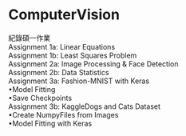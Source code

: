 # ComputerVision  
紀錄碩一作業  
Assignment 1a: Linear Equations  
Assignment 1b: Least Squares Problem  
Assignment 2a: Image Processing & Face Detection  
Assignment 2b: Data Statistics  
Assignment 3a: Fashion-MNIST with Keras  
•Model Fitting  
•Save Checkpoints  
Assignment 3b: KaggleDogs and Cats Dataset  
•Create NumpyFiles from Images  
•Model Fitting with Keras

